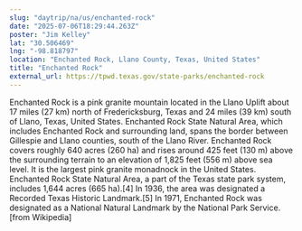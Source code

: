 ```yaml
---
slug: "daytrip/na/us/enchanted-rock"
date: "2025-07-06T18:29:44.263Z"
poster: "Jim Kelley"
lat: "30.506469"
lng: "-98.818797"
location: "Enchanted Rock, Llano County, Texas, United States"
title: "Enchanted Rock"
external_url: https://tpwd.texas.gov/state-parks/enchanted-rock
---
```

Enchanted Rock is a pink granite mountain located in the Llano Uplift about 17 miles (27 km) north of Fredericksburg, Texas and 24 miles (39 km) south of Llano, Texas, United States. Enchanted Rock State Natural Area, which includes Enchanted Rock and surrounding land, spans the border between Gillespie and Llano counties, south of the Llano River. Enchanted Rock covers roughly 640 acres (260 ha) and rises around 425 feet (130 m) above the surrounding terrain to an elevation of 1,825 feet (556 m) above sea level. It is the largest pink granite monadnock in the United States. Enchanted Rock State Natural Area, a part of the Texas state park system, includes 1,644 acres (665 ha).[4] In 1936, the area was designated a Recorded Texas Historic Landmark.[5] In 1971, Enchanted Rock was designated as a National Natural Landmark by the National Park Service. [from Wikipedia]